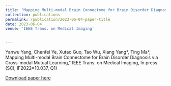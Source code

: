 ```yaml
---
title: "Mapping Multi-modal Brain Connectome for Brain Disorder Diagnosis via Cross-modal Mutual Learning"
collection: publications
permalink: /publication/2023-06-04-paper-title
date: 2023-06-04
venue: 'IEEE Trans. on Medical Imaging'


---
```

Yanwu Yang, Chenfei Ye, Xutao Guo, Tao Wu, Xiang Yang*, Ting Ma*, Mapping Multi-modal Brain Connectome for Brain Disorder Diagnosis via Cross-modal Mutual Learning," IEEE Trans. on Medical Imaging, In press. (SCI, IF2022=10.037, Q1)

[Download paper here](http://nit-hit.github.io/files/82_incomplete_learning_of_multi_m.pdf)
